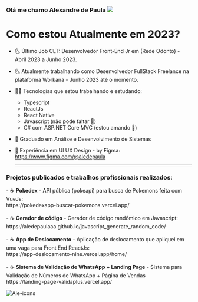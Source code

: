 ### Olá me chamo Alexandre de Paula <img src="https://img.icons8.com/arcade/32/000000/pizza.png"/>

<h1> Como estou Atualmente em 2023? </h1>

- 🌜 Último Job CLT: Desenvolvedor Front-End Jr em (Rede Odonto) - Abril 2023 a Junho 2023.
  <br>
- 🌜 Atualmente trabalhando como Desenvolvedor FullStack Freelance na plataforma Workana - Junho 2023 até o momento.

- 👨‍💻 Tecnologias que estou trabalhando e estudando:
    - Typescript
    - ReactJs
    - React Native
    - Javascript (não pode faltar 📌)
    - C# com ASP.NET Core MVC (estou amando 💙)

- 🥇 Graduado em Análise e Desenvolvimento de Sistemas
- 🎨 Experiência em UI UX Design - by Figma: https://www.figma.com/@aledepaula

  <hr>
    
<h3>Projetos publicados e trabalhos profissionais realizados:</h3>
- &#x2615; <b>Pokedex</b> - API pública (pokeapi) para busca de Pokemons feita com VueJs: <br> https://pokedexapp-buscar-pokemons.vercel.app/
<br><br>
- &#x2615; <b>Gerador de código</b> - Gerador de código randômico em Javascript: <br> https://aledepaulaaa.github.io/javascript_generate_random_code/
<br><br>
- &#x2615; <b>App de Deslocamento</b> - Aplicação de deslocamento que apliquei em uma vaga para Front End ReactJs: <br> https://app-deslocamento-nine.vercel.app/home/
<br><br>
- &#x2615; <b>Sistema de Validação de WhatsApp + Landing Page</b> - Sistema para Validação de Números de WhatsApp + Página de Vendas <br> https://landing-page-validaplus.vercel.app/

![Ale-icons](https://github.com/aledepaulaaa/aledepaulaaa/assets/88629170/d8020496-4aa2-475a-8b1d-5cae545e4aa4)


